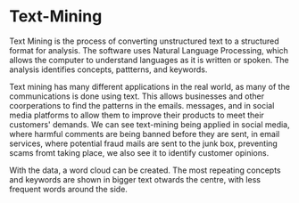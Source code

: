 # Text-Mining

Text Mining is the process of converting unstructured text to a structured format for analysis. The software uses Natural Language Processing, which allows the computer to understand languages as it is written or spoken. The analysis identifies concepts, pattterns, and keywords.


Text mining has many different applications in the real world, as many of the communications is done using text. This allows businesses and other coorperations to find the patterns in the emails. messages, and in social media platforms to allow them to improve their products to meet their customers' demands. We can see text-mining being applied in social media, where harmful comments are being banned before they are sent, in email services, where potential fraud mails are sent to the junk box, preventing scams fromt taking place, we also see it to identify customer opinions.

With the data, a word cloud can be created. The most repeating concepts and keywords are shown in bigger text otwards the centre, with less frequent words around the side.
